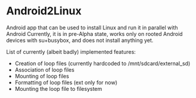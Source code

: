 Android2Linux
=============



Android app that can be used to install Linux and run it in parallel with Android
Currently, it is in pre-Alpha state, works only on rooted Android devices with su+busybox, and does not install anything yet.


List of currently (albeit badly) implemented features:

- Creation of loop files (currently hardcoded to /mnt/sdcard/external_sd)
- Association of loop files
- Mounting of loop files
- Formatting of loop files (ext only for now)
- Mounting the loop file to filesystem